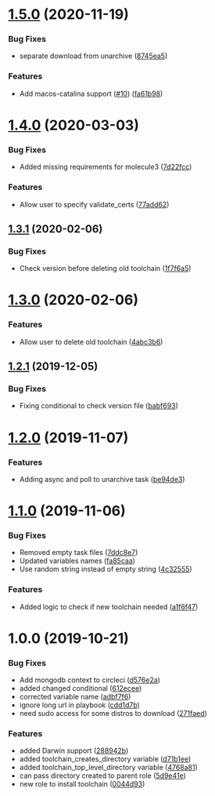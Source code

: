 # [1.5.0](https://github.com/mongodb-ansible-roles/ansible-role-toolchain/compare/v1.4.0...v1.5.0) (2020-11-19)


### Bug Fixes

* separate download from unarchive ([8745ea5](https://github.com/mongodb-ansible-roles/ansible-role-toolchain/commit/8745ea590a1181e25bc3cfc78d81bfc3c7eb03b6))


### Features

* Add macos-catalina support ([#10](https://github.com/mongodb-ansible-roles/ansible-role-toolchain/issues/10)) ([fa61b98](https://github.com/mongodb-ansible-roles/ansible-role-toolchain/commit/fa61b98ea0154e1b10bccd6eda1b29767d3f50df))

# [1.4.0](https://github.com/mongodb-ansible-roles/ansible-role-toolchain/compare/v1.3.1...v1.4.0) (2020-03-03)


### Bug Fixes

* Added missing requirements for molecule3 ([7d22fcc](https://github.com/mongodb-ansible-roles/ansible-role-toolchain/commit/7d22fcc83c6167814774978cd59a7dd267ec6fe8))


### Features

* Allow user to specify validate_certs ([77add62](https://github.com/mongodb-ansible-roles/ansible-role-toolchain/commit/77add62b80a64abae39e0ca0528f4acb262cddf7))

## [1.3.1](https://github.com/mongodb-ansible-roles/ansible-role-toolchain/compare/v1.3.0...v1.3.1) (2020-02-06)


### Bug Fixes

* Check version before deleting old toolchain ([1f7f6a5](https://github.com/mongodb-ansible-roles/ansible-role-toolchain/commit/1f7f6a5a8a436f74a9343136592bf74f01103a21))

# [1.3.0](https://github.com/mongodb-ansible-roles/ansible-role-toolchain/compare/v1.2.1...v1.3.0) (2020-02-06)


### Features

* Allow user to delete old toolchain ([4abc3b6](https://github.com/mongodb-ansible-roles/ansible-role-toolchain/commit/4abc3b660a1d1e4d9f016c1cba4d385761194994))

## [1.2.1](https://github.com/mongodb-ansible-roles/ansible-role-toolchain/compare/v1.2.0...v1.2.1) (2019-12-05)


### Bug Fixes

* Fixing conditional to check version file ([babf693](https://github.com/mongodb-ansible-roles/ansible-role-toolchain/commit/babf693c38b6ad87141b901b6eb2fde61553b5ce))

# [1.2.0](https://github.com/mongodb-ansible-roles/ansible-role-toolchain/compare/v1.1.0...v1.2.0) (2019-11-07)


### Features

* Adding async and poll to unarchive task ([be94de3](https://github.com/mongodb-ansible-roles/ansible-role-toolchain/commit/be94de3361d9d5a1b0ec3adc9badd5b6c22e6494))

# [1.1.0](https://github.com/mongodb-ansible-roles/ansible-role-toolchain/compare/v1.0.0...v1.1.0) (2019-11-06)


### Bug Fixes

* Removed empty task files ([7ddc8e7](https://github.com/mongodb-ansible-roles/ansible-role-toolchain/commit/7ddc8e73d57ae323aad4ee43096a13fc25fbeab2))
* Updated variables names ([fa85caa](https://github.com/mongodb-ansible-roles/ansible-role-toolchain/commit/fa85caa29e40733e8ff7679a5d8e0effe6a1cef3))
* Use random string instead of empty string ([4c32555](https://github.com/mongodb-ansible-roles/ansible-role-toolchain/commit/4c32555b13be2191295c928bca7b2da4c74de1ae))


### Features

* Added logic to check if new toolchain needed ([a1f6f47](https://github.com/mongodb-ansible-roles/ansible-role-toolchain/commit/a1f6f47e3427ce714eb59430d525ecc426f2fa98))

# 1.0.0 (2019-10-21)


### Bug Fixes

* Add mongodb context to circleci ([d576e2a](https://github.com/mongodb-ansible-roles/ansible-role-toolchain/commit/d576e2adf9ea57d50b496827770e1ee8b6c1caa9))
* added changed conditional ([612ecee](https://github.com/mongodb-ansible-roles/ansible-role-toolchain/commit/612eceefa7b3e22a22a3597cd810461fb7bbedd5))
* corrected variable name ([adbf7f6](https://github.com/mongodb-ansible-roles/ansible-role-toolchain/commit/adbf7f671f449558c7a908ff8920c22c1543e0e4))
* ignore long url in playbook ([cdd1d7b](https://github.com/mongodb-ansible-roles/ansible-role-toolchain/commit/cdd1d7b765f2280c0a1285dce597bf2c115b5fe4))
* need sudo access for some distros to download ([271faed](https://github.com/mongodb-ansible-roles/ansible-role-toolchain/commit/271faed8a8dc16fbe6589b4aba3b998ce4e42cee))


### Features

* added Darwin support ([288942b](https://github.com/mongodb-ansible-roles/ansible-role-toolchain/commit/288942ba16c2026c012ea3c74620da0ada60ba26))
* added toolchain_creates_directory variable ([d71b1ee](https://github.com/mongodb-ansible-roles/ansible-role-toolchain/commit/d71b1eed657a3da3bf4d327bc6f3ac91ce5390d3))
* added toolchain_top_level_directory variable ([4768a81](https://github.com/mongodb-ansible-roles/ansible-role-toolchain/commit/4768a815eb2ef72c214c5fb9da8180f58376a85c))
* can pass directory created to parent role ([5d9e41e](https://github.com/mongodb-ansible-roles/ansible-role-toolchain/commit/5d9e41e95955f0b2c40df7094aa5cb25f65d7ef0))
* new role to install toolchain ([0044d93](https://github.com/mongodb-ansible-roles/ansible-role-toolchain/commit/0044d9323f7f8b568301b127531394521238d7c3))
